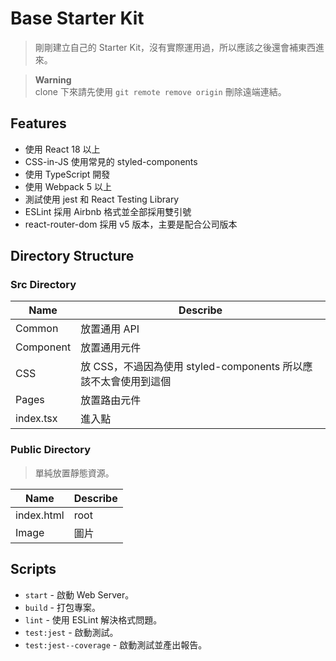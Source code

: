 # Base Starter Kit

> 剛剛建立自己的 Starter Kit，沒有實際運用過，所以應該之後還會補東西進來。

> **Warning**  
> clone 下來請先使用 `git remote remove origin` 刪除遠端連結。

## Features

- 使用 React 18 以上
- CSS-in-JS 使用常見的 styled-components
- 使用 TypeScript 開發
- 使用 Webpack 5 以上
- 測試使用 jest 和 React Testing Library
- ESLint 採用 Airbnb 格式並全部採用雙引號
- react-router-dom 採用 v5 版本，主要是配合公司版本

## Directory Structure

### Src Directory

| Name      | Describe                                                        |
| --------- | --------------------------------------------------------------- |
| Common    | 放置通用 API                                                    |
| Component | 放置通用元件                                                    |
| CSS       | 放 CSS，不過因為使用 styled-components 所以應該不太會使用到這個 |
| Pages     | 放置路由元件                                                    |
| index.tsx | 進入點                                                          |

### Public Directory

> 單純放置靜態資源。

| Name       | Describe |
| ---------- | -------- |
| index.html | root     |
| Image      | 圖片     |

## Scripts

- `start` - 啟動 Web Server。
- `build` - 打包專案。
- `lint` - 使用 ESLint 解決格式問題。
- `test:jest` - 啟動測試。
- `test:jest--coverage` - 啟動測試並產出報告。
